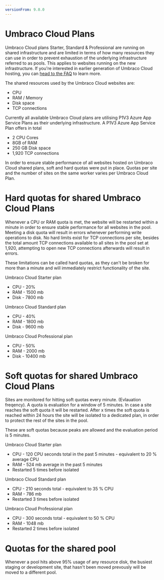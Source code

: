 ```yaml
---
versionFrom: 9.0.0
---
```


# Umbraco Cloud Plans

Umbraco Cloud plans Starter, Standard & Professional are running on shared infrastructure and are limited in terms of how many resources they can use in order to prevent exhaustion of the underlying infrastructure referred to as pools. This applies to websites running on the new infrastructure. If you're interested in earlier generation of Umbraco Cloud hosting, you can [head to the FAQ](../../Frequently-Asked-Questions) to learn more.

The shared resources used by the Umbraco Cloud websites are:

- CPU
- RAM / Memory
- Disk space
- TCP connections

Currently all available Umbraco Cloud plans are utilising P1V3 Azure App Service Plans as their underlying infrastructure. A P1V3 Azure App Service Plan offers in total

- 2 CPU Cores
- 8GB of RAM
- 250 GB Disk space
- 1,920 TCP connections

In order to ensure stable performance of all websites hosted on Umbraco Cloud shared plans, soft and hard quotas were put in place. Quotas per site and the number of sites on the same worker varies per Umbraco Cloud Plan.

# Hard quotas for shared Umbraco Cloud Plans

Whenever a CPU or RAM quota is met, the website will be restarted within a minute in order to ensure stable performance for all websites in the pool. Meeting a disk quota will result in errors whenever performing write operations to disk. No hard limits exist for TCP connections per site, besides the total amount TCP connections available to all sites in the pool set at 1,920, attempting to open new TCP connections afterwards will result in errors.

These limitations can be called hard quotas, as they can't be broken for more than a minute and will immediately restrict functionality of the site.

Umbraco Cloud Starter plan

- CPU - 20%
- RAM - 1500 mb
- Disk - 7800 mb

Umbraco Cloud Standard plan

- CPU - 40%
- RAM - 1800 mb
- Disk - 9600 mb

Umbraco Cloud Professional plan

- CPU - 50%
- RAM - 2000 mb
- Disk - 10400 mb

# Soft quotas for shared Umbraco Cloud Plans

Sites are monitored for hitting soft quotas every minute. (Evlauation freqency). A quota is evaluation for a window of 5 minutes. In case a site reaches the soft quota it will be restarted. After x times the soft quota is reached within 24 hours the site will be isolated to a dedicated plan, in order to protect the rest of the sites in the pool.

These are soft quotas because peaks are allowed and the evaluation period is 5 minutes.

Umbraco Cloud Starter plan

- CPU - 120 CPU seconds total in the past 5 minutes - equivalent to 20 % average CPU 
- RAM - 524 mb average in the past 5 minutes
- Restarted 5 times before isolated

Umbraco Cloud Standard plan

- CPU - 210 seconds total - equivalent to 35 % CPU 
- RAM - 786 mb 
- Restarted 3 times before isolated

Umbraco Cloud Professional plan

- CPU - 300 seconds total - equivalent to 50 % CPU 
- RAM - 1048 mb 
- Restarted 2 times before isolated

# Quotas for the shared pool

Whenever a pool hits above 95% usage of any resource disk, the busiest staging or development site, that hasn't been moved prevously will be moved to a different pool.
